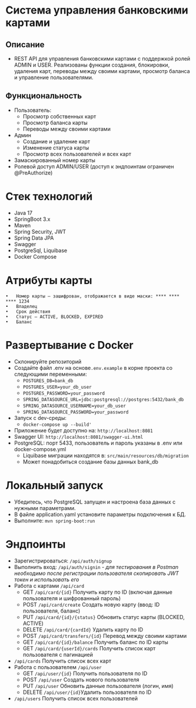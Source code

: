 # Система управления банковскими картами
## Описание 
- REST API для управления банковскими картами с поддержкой ролей ADMIN и USER. Реализованы функции создания, блокировки, удаления карт, переводы между своими картами, просмотр баланса и управление пользователями.
## Функциональность
- Пользователь: 
  - Просмотр собственных карт 
  - Просмотр баланса карты 
  - Переводы между своими картами
- Админ
  - Создание и удаление карт 
  - Изменение статуса карты 
  - Просмотр всех пользователей и всех карт
- Замаскированный номер карты
- Ролевой доступ ADMIN/USER (доступ к эндпоинтам ограничен @PreAuthorize)
# Стек технологий 
- Java 17
- SpringBoot 3.x
- Maven
- Spring Security, JWT
- Spring Data JPA
- Swagger
- PostgreSql, Liquibase
- Docker Compose
# Атрибуты карты
	•	Номер карты — зашифрован, отображается в виде маски: **** **** **** 1234
	•	Владелец
	•	Срок действия
	•	Статус — ACTIVE, BLOCKED, EXPIRED
	•	Баланс
# Развертывание с Docker
- Склонируйте репозиторий
- Создайте файл .env на основе`.env.example` в корне проекта со следующими переменными:
  - `POSTGRES_DB=bank_db`
  - `POSTGRES_USER=your_db_user`
  - `POSTGRES_PASSWORD=your_password`
  - `SPRING_DATASOURCE_URL=jdbc:postgresql://postgres:5432/bank_db`
  - `SPRING_DATASOURCE_USERNAME=your_db_user`
  - `SPRING_DATASOURCE_PASSWORD=your_password`
- Запуск с dev-среды:
  - `docker-compose up --build'`
- Приложение будет доступно на: `http://localhost:8081`
- Swagger UI: `http://localhost:8081/swagger-ui.html`
- PostgreSQL: порт 5433, пользователь и пароль указаны в .env или docker-compose.yml
  - Liquibase миграции находятся в: `src/main/resources/db/migration`
  - Может понадобиться создание базы данных bank_db
# Локальный запуск 
- Убедитесь, что PostgreSQL запущен и настроена база данных с нужными параметрами.
- В файле application.yaml установите параметры подключения к БД.
- Выполните: `mvn spring-boot:run`
# Эндпоинты
- Зарегистрироваться: `/api/auth/signup`
- Выполнить вход: `/api/auth/signin` - *для тестирования в Postman необходимо после регистрации пользователя скопировать JWT токен и использовать его*
- Работа с картами `/api/card`
  - GET `/api/card/{id}` Получить карту по ID (включая данные пользователя и шифрованный пароль)
  - POST `/api/card/create` Создать новую карту (ввод: ID пользователя, баланс)
  - PUT `/api/card/{id}/{status}` Обновить статус карты (BLOCKED, ACTIVE)
  - DELETE `/api/card/{cardId}` Удалить карту по ID 
  - POST `/api/card/transfers/{id}` Перевод между своими картами 
  - GET `/api/card/{id}/balance` Получить баланс по ID карты 
  - GET `/api/card/{userId}/cards` Получить список карт пользователя с пагинацией
- `/api/cards` Получить список всех карт
- Работа с пользователем `/api/user`
  - GET `/api/user/{id}` Получить пользователя по ID 
  - POST `/api/user` Создать нового пользователя 
  - PUT `/api/user` Обновить данные пользователя (логин, имя)
  - DELETE `/api/user/{id}`Удалить пользователя по ID
- `/api/users` Получить список всех пользователей
